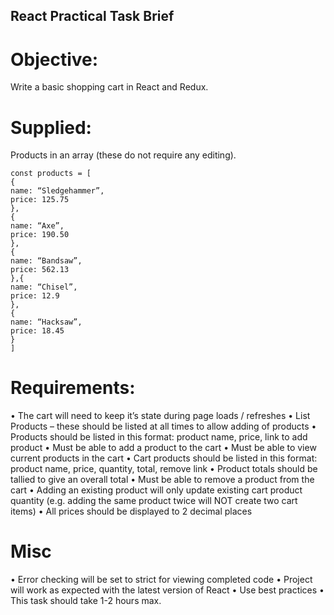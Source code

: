 ## React Practical Task Brief
# Objective:

Write a basic shopping cart in React and Redux.

# Supplied:

Products in an array (these do not require any editing).
```
const products = [
{
name: “Sledgehammer”,
price: 125.75
},
{
name: “Axe”,
price: 190.50
},
{
name: “Bandsaw”,
price: 562.13
},{
name: “Chisel”,
price: 12.9
},
{
name: “Hacksaw”,
price: 18.45
}
]
```

# Requirements:

• The cart will need to keep it’s state during page loads / refreshes
• List Products – these should be listed at all times to allow adding of
products
• Products should be listed in this format: product name, price, link to add
product
• Must be able to add a product to the cart
• Must be able to view current products in the cart
• Cart products should be listed in this format: product name, price, quantity, total, remove link
• Product totals should be tallied to give an overall total
• Must be able to remove a product from the cart
• Adding an existing product will only update existing cart product quantity
(e.g. adding the same product twice will NOT create two cart items)
• All prices should be displayed to 2 decimal places

# Misc

• Error checking will be set to strict for viewing completed code
• Project will work as expected with the latest version of React
• Use best practices
• This task should take 1-2 hours max.

